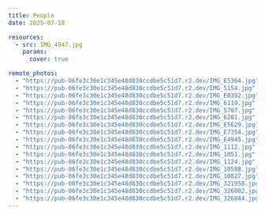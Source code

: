 ```yaml
---
title: People
date: 2025-07-18

resources:
  - src: IMG_4947.jpg
    params:
      cover: true

remote_photos:
  - "https://pub-06fe3c30e1c345e48d830ccdbe5c51d7.r2.dev/IMG_E5364.jpg"
  - "https://pub-06fe3c30e1c345e48d830ccdbe5c51d7.r2.dev/IMG_5154.jpg"
  - "https://pub-06fe3c30e1c345e48d830ccdbe5c51d7.r2.dev/IMG_E0392.jpg"
  - "https://pub-06fe3c30e1c345e48d830ccdbe5c51d7.r2.dev/IMG_6119.jpg"
  - "https://pub-06fe3c30e1c345e48d830ccdbe5c51d7.r2.dev/IMG_5707.jpg"
  - "https://pub-06fe3c30e1c345e48d830ccdbe5c51d7.r2.dev/IMG_6201.jpg"
  - "https://pub-06fe3c30e1c345e48d830ccdbe5c51d7.r2.dev/IMG_E5629.jpg"
  - "https://pub-06fe3c30e1c345e48d830ccdbe5c51d7.r2.dev/IMG_E7354.jpg"
  - "https://pub-06fe3c30e1c345e48d830ccdbe5c51d7.r2.dev/IMG_E4945.jpg"
  - "https://pub-06fe3c30e1c345e48d830ccdbe5c51d7.r2.dev/IMG_1112.jpg"
  - "https://pub-06fe3c30e1c345e48d830ccdbe5c51d7.r2.dev/IMG_1051.jpg"
  - "https://pub-06fe3c30e1c345e48d830ccdbe5c51d7.r2.dev/IMG_1124.jpg"
  - "https://pub-06fe3c30e1c345e48d830ccdbe5c51d7.r2.dev/IMG_10588.jpg"
  - "https://pub-06fe3c30e1c345e48d830ccdbe5c51d7.r2.dev/IMG_10827.jpg"
  - "https://pub-06fe3c30e1c345e48d830ccdbe5c51d7.r2.dev/IMG_321958.jpg"
  - "https://pub-06fe3c30e1c345e48d830ccdbe5c51d7.r2.dev/IMG_326002.jpg"
  - "https://pub-06fe3c30e1c345e48d830ccdbe5c51d7.r2.dev/IMG_326844.jpg"
---
```

